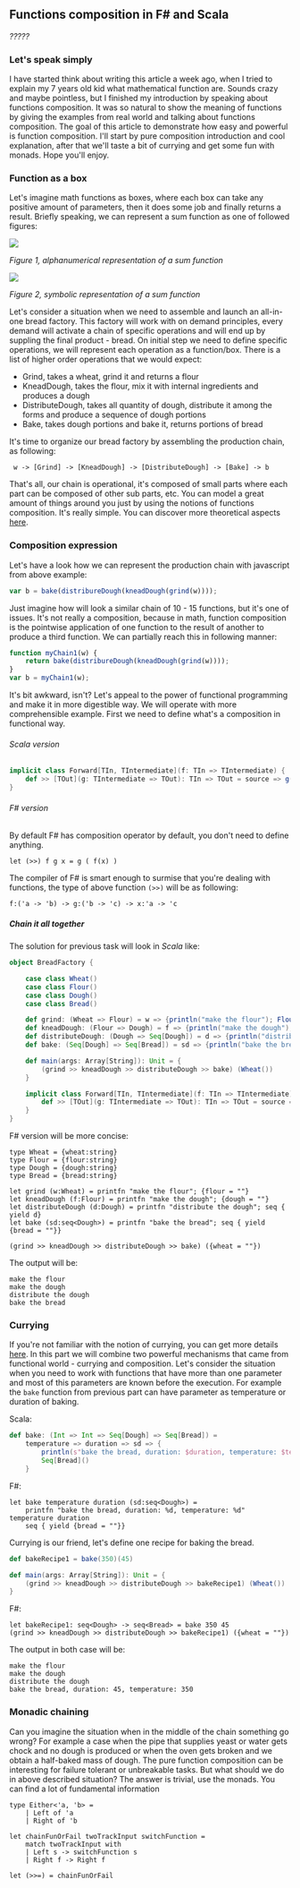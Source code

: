 ## Functions composition in F# and Scala

_?????_

### Let's speak simply

I have started think about writing this article a week ago, when I tried to explain my 7 years old kid what mathematical function are. Sounds crazy and maybe pointless, but I finished my introduction by speaking about functions composition. It was so natural to show the meaning of functions by giving the examples from real world and talking about functions composition. The goal of this article to demonstrate how easy and powerful is function composition. I'll start by pure composition introduction and cool explanation, after that we'll taste a bit of currying and get some fun with monads. Hope you'll enjoy.

### Function as a box

Let's imagine math functions as boxes, where each box can take any positive amount of parameters, then it does some job and finally returns a result. Briefly speaking, we can represent a sum function as one of followed figures:

![](https://habrastorage.org/files/b30/d99/72c/b30d9972c5a34b74bcbeaadf82bb1d0f.png)

_Figure 1, alphanumerical representation of a sum function_

![](https://habrastorage.org/files/355/28d/990/35528d99027a4be19dd4d7d831ab7907.png)

_Figure 2, symbolic representation of a sum function_

Let's consider a situation when we need to assemble and launch an all-in-one bread factory. This factory will work with on demand principles, every demand will activate a chain of specific operations and will end up by suppling the final product - bread. On initial step we need to define specific operations, we will represent each operation as a function/box. There is a list of higher order operations that we would expect:

- Grind, takes a wheat, grind it and returns a flour
- KneadDough, takes the flour, mix it with internal ingredients and produces a dough
- DistributeDough, takes all quantity of dough, distribute it among the forms and produce a sequence of dough portions
- Bake, takes dough portions and bake it, returns portions of bread

It's time to organize our bread factory by assembling the production chain, as following:
```
 w -> [Grind] -> [KneadDough] -> [DistributeDough] -> [Bake] -> b
```

That's all, our chain is operational, it's composed of small parts where each part can be composed of other sub parts, etc. You can model a great amount of things around you just by using the notions of functions composition. It's really simple. You can discover more theoretical aspects [here](https://en.wikipedia.org/wiki/Function_composition).

### Composition expression

Let's have a look how we can represent the production chain with javascript from above example:
```javascript
var b = bake(distribureDough(kneadDough(grind(w))));
```

Just imagine how will look a similar chain of 10 - 15 functions, but it's one of issues. It's not really a composition, because in math, function composition is the pointwise application of one function to the result of another to produce a third function. We can partially reach this in following manner:
```javascript
function myChain1(w) {
    return bake(distribureDough(kneadDough(grind(w))));
}
var b = myChain1(w);
```

It's bit awkward, isn't? Let's appeal to the power of functional programming and make it in more digestible way. We will operate with more comprehensible example. First we need to define what's a composition in functional way.

###### Scala version

```scala
implicit class Forward[TIn, TIntermediate](f: TIn => TIntermediate) {
    def >> [TOut](g: TIntermediate => TOut): TIn => TOut = source => g(f(source))
}
```

###### F# version

By default F# has composition operator by default, you don't need to define anything.
```F#
let (>>) f g x = g ( f(x) )
```

The compiler of F# is smart enough to surmise that you're dealing with functions, the type of above function `(>>)` will be as following:
```
f:('a -> 'b) -> g:('b -> 'c) -> x:'a -> 'c
```

##### Chain it all together

The solution for previous task will look in _Scala_ like:
```scala
object BreadFactory {

    case class Wheat()
    case class Flour()
    case class Dough()
    case class Bread()

    def grind: (Wheat => Flour) = w => {println("make the flour"); Flour()}
    def kneadDough: (Flour => Dough) = f => {println("make the dough"); Dough()}
    def distributeDough: (Dough => Seq[Dough]) = d => {println("distribute the dough"); Seq[Dough]()}
    def bake: (Seq[Dough] => Seq[Bread]) = sd => {println("bake the bread"); Seq[Bread]()}

    def main(args: Array[String]): Unit = {
        (grind >> kneadDough >> distributeDough >> bake) (Wheat())
    }

    implicit class Forward[TIn, TIntermediate](f: TIn => TIntermediate) {
        def >> [TOut](g: TIntermediate => TOut): TIn => TOut = source => g(f(source))
    }
}
```

F# version will be more concise:
```F#
type Wheat = {wheat:string}
type Flour = {flour:string}
type Dough = {dough:string}
type Bread = {bread:string}

let grind (w:Wheat) = printfn "make the flour"; {flour = ""}
let kneadDough (f:Flour) = printfn "make the dough"; {dough = ""}
let distributeDough (d:Dough) = printfn "distribute the dough"; seq { yield d}
let bake (sd:seq<Dough>) = printfn "bake the bread"; seq { yield {bread = ""}}

(grind >> kneadDough >> distributeDough >> bake) ({wheat = ""})
```

The output will be:
```
make the flour
make the dough
distribute the dough
bake the bread
```

### Currying

If you're not familiar with the notion of currying, you can get more details [here](https://en.wikipedia.org/wiki/Currying). In this part we will combine two powerful mechanisms that came from functional world - currying and composition. Let's consider the situation when you need to work with functions that have more than one parameter and most of this parameters are known before the execution. For example the `bake` function from previous part can have parameter as temperature or duration of baking.

Scala:
```scala
def bake: (Int => Int => Seq[Dough] => Seq[Bread]) =
    temperature => duration => sd => {
        println(s"bake the bread, duration: $duration, temperature: $temperature")
        Seq[Bread]()
    }
```

F#:
```F#
let bake temperature duration (sd:seq<Dough>) = 
    printfn "bake the bread, duration: %d, temperature: %d" temperature duration
    seq { yield {bread = ""}}
```

Currying is our friend, let's define one recipe for baking the bread.

```scala
def bakeRecipe1 = bake(350)(45)

def main(args: Array[String]): Unit = {
    (grind >> kneadDough >> distributeDough >> bakeRecipe1) (Wheat())
}
```

F#:
```
let bakeRecipe1: seq<Dough> -> seq<Bread> = bake 350 45
(grind >> kneadDough >> distributeDough >> bakeRecipe1) ({wheat = ""})
```

The output in both case will be:
```
make the flour
make the dough
distribute the dough
bake the bread, duration: 45, temperature: 350
```

### Monadic chaining

Can you imagine the situation when in the middle of the chain something go wrong? For example a case when the pipe that supplies yeast or water gets chock and no dough is produced or when the oven gets broken and we obtain a half-baked mass of dough. The pure function composition can be interesting for failure tolerant or unbreakable tasks. But what should we do in above described situation? The answer is trivial, use the monads. You can find a lot of fundamental information 

```F#
type Either<'a, 'b> = 
    | Left of 'a 
    | Right of 'b

let chainFunOrFail twoTrackInput switchFunction = 
    match twoTrackInput with
    | Left s -> switchFunction s
    | Right f -> Right f

let (>>=) = chainFunOrFail
```